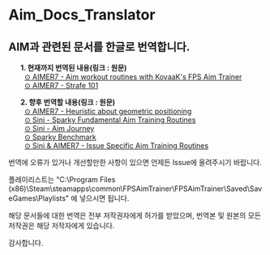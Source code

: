 # Aim_Docs_Translator
## AIM과 관련된 문서를 한글로 번역합니다.

<ul> 
<b>1. 현재까지 번역된 내용(링크 : 원문)</b><br>
&nbsp;&nbsp;<a href="https://www.dropbox.com/s/vaba3potfhf9jy1/KovaaK%20aim%20workout%20routines.pdf?dl=0">⊙ AIMER7 - Aim workout routines with KovaaK's FPS Aim Trainer</a><br>
&nbsp;&nbsp;<a href="https://www.dropbox.com/s/sggvgbwpz9e5bih/Strafe%20Aiming%20101.pdf?dl=0">⊙ AIMER7 - Strafe 101</a>

<b>2. 향후 번역할 내용(링크 : 원문)</b><br>
&nbsp;&nbsp;<a href="https://www.dropbox.com/s/aif0jy1prxe0rjm/Heuristic%20about%20geometric%20positioning.pdf?dl=0">⊙ AIMER7 - Heuristic about geometric positioning</a><br>
&nbsp;&nbsp;<a href="https://docs.google.com/document/d/1BPiDxbaqQVxInKwFfdr_AJdJDYVGKbUBGHJDKOeUy-Q/edit#">⊙ Sini - Sparky Fundamental Aim Training Routines</a><br>
&nbsp;&nbsp;<a href="https://docs.google.com/document/d/1JoNtoHK9GgJCjE-7yQxKXkpAkGJyOBBipiZqPNYwECs/edit#heading=h.jw84f22emj2l">⊙ Sini - Aim Journey</a><br>
&nbsp;&nbsp;<a href="https://docs.google.com/document/d/1vHiQRZMBJlmI69-SgHm3i0eS5ALfq2hEu-ZPyvC6ycE/edit#heading=h.820dvgytpdsi">⊙ Sparky Benchmark</a><br>
&nbsp;&nbsp;<a href="https://docs.google.com/document/d/1d1FY1qbwrgdj2K1wmhktbdcgG0ybeK3YJSeZ49yraW4/edit">⊙ Sini & AIMER7 - Issue Specific Aim Training Routines</a><br>
 </ul>

번역에 오류가 있거나 개선할만한 사항이 있으면 언제든 Issue에 올려주시기 바랍니다.

플레이리스트는 "C:\Program Files (x86)\Steam\steamapps\common\FPSAimTrainer\FPSAimTrainer\Saved\SaveGames\Playlists" 에 넣으시면 됩니다.

해당 문서들에 대한 번역은 전부 저작권자에게 허가를 받았으며, 번역본 및 원본의 모든 저작권은 해당 저작자에게 있습니다.

감사합니다.


